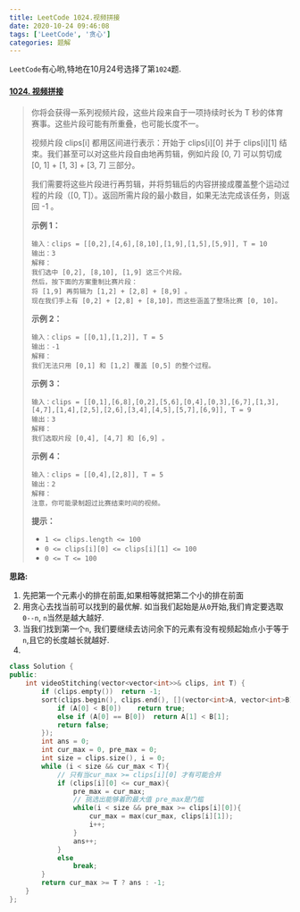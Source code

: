 ```yaml
---
title: LeetCode 1024.视频拼接
date: 2020-10-24 09:46:08
tags: ['LeetCode', '贪心']
categories: 题解
---
```


`LeetCode`有心哟,特地在10月24号选择了第`1024`题.

<!--more-->

#### [1024. 视频拼接](https://leetcode-cn.com/problems/video-stitching/)

> 你将会获得一系列视频片段，这些片段来自于一项持续时长为 T 秒的体育赛事。这些片段可能有所重叠，也可能长度不一。
>
> 视频片段 clips[i] 都用区间进行表示：开始于 clips[i][0] 并于 clips[i][1] 结束。我们甚至可以对这些片段自由地再剪辑，例如片段 [0, 7] 可以剪切成 [0, 1] + [1, 3] + [3, 7] 三部分。
>
> 我们需要将这些片段进行再剪辑，并将剪辑后的内容拼接成覆盖整个运动过程的片段（[0, T]）。返回所需片段的最小数目，如果无法完成该任务，则返回 -1 。
>
> **示例 1：**
>
> ```
> 输入：clips = [[0,2],[4,6],[8,10],[1,9],[1,5],[5,9]], T = 10
> 输出：3
> 解释：
> 我们选中 [0,2], [8,10], [1,9] 这三个片段。
> 然后，按下面的方案重制比赛片段：
> 将 [1,9] 再剪辑为 [1,2] + [2,8] + [8,9] 。
> 现在我们手上有 [0,2] + [2,8] + [8,10]，而这些涵盖了整场比赛 [0, 10]。
> ```
>
> **示例 2：**
>
> ```
> 输入：clips = [[0,1],[1,2]], T = 5
> 输出：-1
> 解释：
> 我们无法只用 [0,1] 和 [1,2] 覆盖 [0,5] 的整个过程。
> ```
>
> **示例 3：**
>
> ```
> 输入：clips = [[0,1],[6,8],[0,2],[5,6],[0,4],[0,3],[6,7],[1,3],[4,7],[1,4],[2,5],[2,6],[3,4],[4,5],[5,7],[6,9]], T = 9
> 输出：3
> 解释： 
> 我们选取片段 [0,4], [4,7] 和 [6,9] 。
> ```
>
> **示例 4：**
>
> ```
> 输入：clips = [[0,4],[2,8]], T = 5
> 输出：2
> 解释：
> 注意，你可能录制超过比赛结束时间的视频。
> ```
>
>**提示：**
> 
>- `1 <= clips.length <= 100`
> - `0 <= clips[i][0] <= clips[i][1] <= 100`
> - `0 <= T <= 100`
> 
>

**思路:**  	

1. 先把第一个元素小的排在前面,如果相等就把第二个小的排在前面
2. 用贪心去找当前可以找到的最优解. 如当我们起始是从`0`开始,我们肯定要选取`0--n`, `n`当然是越大越好.
3. 当我们找到第一个`n`, 我们要继续去访问余下的元素有没有视频起始点小于等于`n`,且它的长度越长就越好.
4. 

```C++
class Solution {
public:
    int videoStitching(vector<vector<int>>& clips, int T) {
        if (clips.empty())  return -1;
        sort(clips.begin(), clips.end(), [](vector<int>A, vector<int>B){
            if (A[0] < B[0])    return true;
            else if (A[0] == B[0])  return A[1] < B[1];
            return false;
        });
        int ans = 0;
        int cur_max = 0, pre_max = 0;
        int size = clips.size(), i = 0;
        while (i < size && cur_max < T){
            // 只有当cur_max >= clips[i][0] 才有可能合并
            if (clips[i][0] <= cur_max){
                pre_max = cur_max;
                // 挑选出能够着的最大值 pre_max是门槛
                while(i < size && pre_max >= clips[i][0]){
                    cur_max = max(cur_max, clips[i][1]);
                    i++;
                }
                ans++;
            }
            else
                break;
        }
        return cur_max >= T ? ans : -1;
    }
};
```

